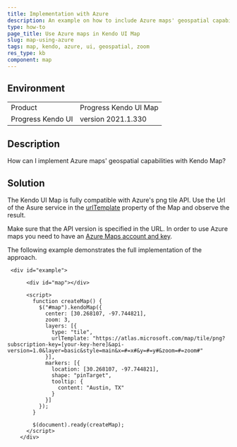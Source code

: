 ```yaml
---
title: Implementation with Azure
description: An example on how to include Azure maps' geospatial capabilities in Kendo UI Map.
type: how-to
page_title: Use Azure maps in Kendo UI Map
slug: map-using-azure
tags: map, kendo, azure, ui, geospatial, zoom
res_type: kb
component: map
---
```


## Environment

<table>
 <tr>
  <td>Product</td>
  <td>Progress Kendo UI Map</td>
 </tr>
 <tr>
  <td>Progress Kendo UI</td>  
  <td>version 2021.1.330</td>
 </tr>
</table>

## Description

How can I implement Azure maps' geospatial capabilities with Kendo Map?

## Solution

The Kendo UI Map is fully compatible with Azure's png tile API. Use the Url of the Asure service in the [urlTemplate](https://docs.telerik.com/kendo-ui/api/javascript/dataviz/ui/map/configuration/layers.urltemplate) property of the Map and observe the result.

Make sure that the API version is specified in the URL. In order to use Azure maps you need to have an [Azure Maps account and key](https://docs.microsoft.com/en-us/azure/azure-maps/how-to-manage-authentication).


The following example demonstrates the full implementation of the approach.

```
 <div id="example">

      <div id="map"></div>

      <script>
        function createMap() {
          $("#map").kendoMap({
            center: [30.268107, -97.744821],
            zoom: 3,
            layers: [{
              type: "tile",
              urlTemplate: "https://atlas.microsoft.com/map/tile/png?subscription-key=[your-key-here]&api-version=1.0&layer=basic&style=main&x=#=x#&y=#=y#&zoom=#=zoom#"
            }],
            markers: [{
              location: [30.268107, -97.744821],
              shape: "pinTarget",
              tooltip: {
                content: "Austin, TX"
              }
            }]
          });
        }

        $(document).ready(createMap);
      </script>
    </div>
```

